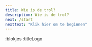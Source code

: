 ```yaml
---
title: Wie is de trol?
description: Wie is de trol?
next: /start
nexttext: "Klik hier om te beginnen"
---
```


:blokjes
:titleLogo
